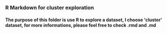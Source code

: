 ### R Markdown for cluster exploration
#### The purpose of this folder is use R to explore a dataset, I choose 'cluster' dataset, for more informations, please feel free to check .rmd and .md
